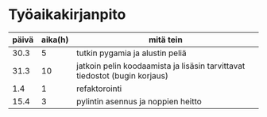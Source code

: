 # Työaikakirjanpito

päivä | aika(h) | mitä tein
----- | ------- | ---------
30.3|5|tutkin pygamia ja alustin peliä
31.3|10|jatkoin pelin koodaamista ja lisäsin tarvittavat tiedostot (bugin korjaus)
1.4|1|refaktorointi
15.4|3|pylintin asennus ja noppien heitto
